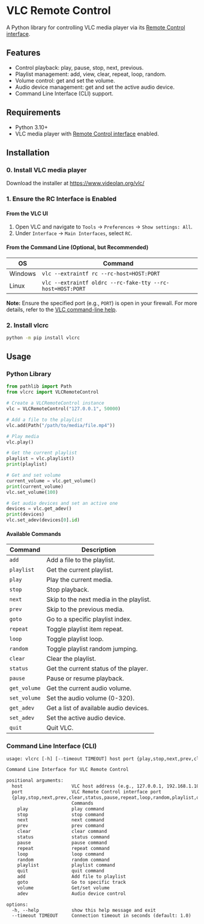 # VLC Remote Control

A Python library for controlling VLC media player
via its [Remote Control interface][1].

## Features

- Control playback: play, pause, stop, next, previous.
- Playlist management: add, view, clear, repeat, loop, random.
- Volume control: get and set the volume.
- Audio device management: get and set the active audio device.
- Command Line Interface (CLI) support.

## Requirements

- Python 3.10+
- VLC media player with [Remote Control interface][1] enabled.

## Installation

### 0. Install VLC media player

Download the installer at <https://www.videolan.org/vlc/>

### 1. Ensure the RC Interface is Enabled

#### From the VLC UI

1. Open VLC and navigate to `Tools` -> `Preferences` -> `Show settings: All`.
2. Under `Interface` -> `Main Interfaces`, select `RC`.

#### From the Command Line (Optional, but Recommended)

| OS      | Command                                                  |
|---------|----------------------------------------------------------|
| Windows | `vlc --extraintf rc --rc-host=HOST:PORT`                 |
| Linux   | `vlc --extraintf oldrc --rc-fake-tty --rc-host=HOST:PORT`|

**Note:** Ensure the specified port (e.g., `PORT`) is open in your firewall.
For more details, refer to the [VLC command-line help][2].

### 2. Install vlcrc

```bash
python -m pip install vlcrc
```

## Usage

### Python Library

```py
from pathlib import Path
from vlcrc import VLCRemoteControl

# Create a VLCRemoteControl instance
vlc = VLCRemoteControl("127.0.0.1", 50000)

# Add a file to the playlist
vlc.add(Path("/path/to/media/file.mp4"))

# Play media
vlc.play()

# Get the current playlist
playlist = vlc.playlist()
print(playlist)

# Get and set volume
current_volume = vlc.get_volume()
print(current_volume)
vlc.set_volume(100)

# Get audio devices and set an active one
devices = vlc.get_adev()
print(devices)
vlc.set_adev(devices[0].id)
```

#### Available Commands

| Command      | Description                                 |
|--------------|---------------------------------------------|
| `add`        | Add a file to the playlist.                 |
| `playlist`   | Get the current playlist.                   |
| `play`       | Play the current media.                     |
| `stop`       | Stop playback.                              |
| `next`       | Skip to the next media in the playlist.     |
| `prev`       | Skip to the previous media.                 |
| `goto`       | Go to a specific playlist index.            |
| `repeat`     | Toggle playlist item repeat.                |
| `loop`       | Toggle playlist loop.                       |
| `random`     | Toggle playlist random jumping.             |
| `clear`      | Clear the playlist.                         |
| `status`     | Get the current status of the player.       |
| `pause`      | Pause or resume playback.                   |
| `get_volume` | Get the current audio volume.               |
| `set_volume` | Set the audio volume (0-320).               |
| `get_adev`   | Get a list of available audio devices.      |
| `set_adev`   | Set the active audio device.                |
| `quit`       | Quit VLC.                                   |

### Command Line Interface (CLI)

```txt
usage: vlcrc [-h] [--timeout TIMEOUT] host port {play,stop,next,prev,clear,status,pause,repeat,loop,random,playlist,quit,add,goto,volume,adev} ...

Command Line Interface for VLC Remote Control

positional arguments:
  host                  VLC host address (e.g., 127.0.0.1, 192.168.1.100)
  port                  VLC Remote Control interface port
  {play,stop,next,prev,clear,status,pause,repeat,loop,random,playlist,quit,add,goto,volume,adev}
                        Commands
    play                play command
    stop                stop command
    next                next command
    prev                prev command
    clear               clear command
    status              status command
    pause               pause command
    repeat              repeat command
    loop                loop command
    random              random command
    playlist            playlist command
    quit                quit command
    add                 Add file to playlist
    goto                Go to specific track
    volume              Get/set volume
    adev                Audio device control

options:
  -h, --help            show this help message and exit
  --timeout TIMEOUT     Connection timeout in seconds (default: 1.0)
```

[1]:https://wiki.videolan.org/Documentation:Modules/rc
[2]:https://wiki.videolan.org/VLC_command-line_help
